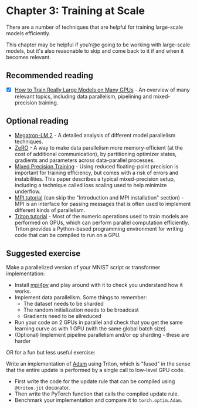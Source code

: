 # Chapter 3: Training at Scale

There are a number of techniques that are helpful for training large-scale models efficiently.

This chapter may be helpful if you'r@e going to be working with large-scale models, but it's also reasonable to skip and come back to it if and when it becomes relevant.

## Recommended reading

- [x] [How to Train Really Large Models on Many GPUs](https://lilianweng.github.io/posts/2021-09-25-train-large/) - An overview of many relevant topics, including data parallelism, pipelining and mixed-precision training.

## Optional reading

- [Megatron-LM 2](https://arxiv.org/abs/2104.04473) - A detailed analysis of different model parallelism techniques.
- [ZeRO](https://arxiv.org/abs/1910.02054) - A way to make data parallelism more memory-efficient (at the cost of additional communication), by partitioning optimizer states, gradients and parameters across data-parallel processes.
- [Mixed Precision Training](https://arxiv.org/abs/1710.03740) - Using reduced floating-point precision is important for training efficiency, but comes with a risk of errors and instabilities. This paper describes a typical mixed-precision setup, including a technique called loss scaling used to help minimize underflow.
- [MPI tutorial](http://mpitutorial.com/tutorials) (can skip the "Introduction and MPI installation" section) - MPI is an interface for passing messages that is often used to implement different kinds of parallelism.
- [Triton tutorial](https://triton-lang.org/master/getting-started/tutorials/01-vector-add.html) - Most of the numeric operations used to train models are performed on GPUs, which can perform parallel computation efficiently. Triton provides a Python-based programming environment for writing code that can be compiled to run on a GPU.

## Suggested exercise

Make a parallelized version of your MNIST script or transformer implementation:

- Install [mpi4py](https://mpi4py.readthedocs.io/en/stable/) and play around with it to check you understand how it works.
- Implement data parallelism. Some things to remember:
    - The dataset needs to be sharded
    - The random initialization needs to be broadcast
    - Gradients need to be allreduced
- Run your code on 2 GPUs in parallel and check that you get the same learning curve as with 1 GPU (with the same global batch size).
- (Optional) Implement pipeline parallelism and/or op sharding - these are harder

OR for a fun but less useful exercise:

Write an implementation of [Adam](https://arxiv.org/abs/1412.6980) using Triton, which is "fused" in the sense that the entire update is performed by a single call to low-level GPU code.

- First write the code for the update rule that can be compiled using `@triton.jit` decorator.
- Then write the PyTorch function that calls the compiled update rule.
- Benchmark your implementation and compare it to `torch.optim.Adam`.

